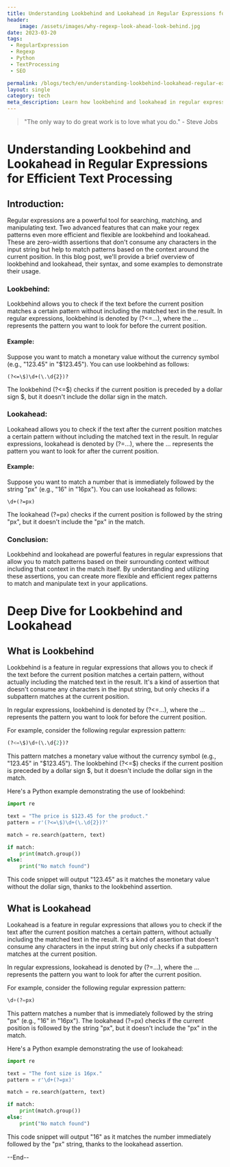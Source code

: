 ```yaml
---
title: Understanding Lookbehind and Lookahead in Regular Expressions for Efficient Text Processing
header:
    image: /assets/images/why-regexp-look-ahead-look-behind.jpg
date: 2023-03-20
tags:
 - RegularExpression
 - Regexp
 - Python
 - TextProcessing
 - SEO

permalink: /blogs/tech/en/understanding-lookbehind-lookahead-regular-expressions
layout: single
category: tech
meta_description: Learn how lookbehind and lookahead in regular expressions can enhance text processing efficiency. Discover examples and applications in Python.
---
```

> "The only way to do great work is to love what you do." - Steve Jobs

# Understanding Lookbehind and Lookahead in Regular Expressions for Efficient Text Processing

## Introduction:

Regular expressions are a powerful tool for searching, matching, and manipulating text. Two advanced features that can make your regex patterns even more efficient and flexible are lookbehind and lookahead. These are zero-width assertions that don't consume any characters in the input string but help to match patterns based on the context around the current position. In this blog post, we'll provide a brief overview of lookbehind and lookahead, their syntax, and some examples to demonstrate their usage.

### Lookbehind:

Lookbehind allows you to check if the text before the current position matches a certain pattern without including the matched text in the result. In regular expressions, lookbehind is denoted by (?<=...), where the ... represents the pattern you want to look for before the current position.

#### Example:

Suppose you want to match a monetary value without the currency symbol (e.g., "123.45" in "$123.45"). You can use lookbehind as follows:

```shell
(?<=\$)\d+(\.\d{2})?
```

The lookbehind (?<=\$) checks if the current position is preceded by a dollar sign $, but it doesn't include the dollar sign in the match.

### Lookahead:

Lookahead allows you to check if the text after the current position matches a certain pattern without including the matched text in the result. In regular expressions, lookahead is denoted by (?=...), where the ... represents the pattern you want to look for after the current position.

#### Example:

Suppose you want to match a number that is immediately followed by the string "px" (e.g., "16" in "16px"). You can use lookahead as follows:

```shell
\d+(?=px)
```

The lookahead (?=px) checks if the current position is followed by the string "px", but it doesn't include the "px" in the match.

### Conclusion:

Lookbehind and lookahead are powerful features in regular expressions that allow you to match patterns based on their surrounding context without including that context in the match itself. By understanding and utilizing these assertions, you can create more flexible and efficient regex patterns to match and manipulate text in your applications.

# Deep Dive for Lookbehind and Lookahead

## What is Lookbehind
Lookbehind is a feature in regular expressions that allows you to check if the text before the current position matches a certain pattern, without actually including the matched text in the result. It's a kind of assertion that doesn't consume any characters in the input string, but only checks if a subpattern matches at the current position.

In regular expressions, lookbehind is denoted by (?<=...), where the ... represents the pattern you want to look for before the current position.

For example, consider the following regular expression pattern:

```python
(?<=\$)\d+(\.\d{2})?
```

This pattern matches a monetary value without the currency symbol (e.g., "123.45" in "$123.45"). The lookbehind (?<=\$) checks if the current position is preceded by a dollar sign $, but it doesn't include the dollar sign in the match.

Here's a Python example demonstrating the use of lookbehind:

```python
import re

text = "The price is $123.45 for the product."
pattern = r'(?<=\$)\d+(\.\d{2})?'

match = re.search(pattern, text)

if match:
    print(match.group())
else:
    print("No match found")
```

This code snippet will output "123.45" as it matches the monetary value without the dollar sign, thanks to the lookbehind assertion.

## What is Lookahead
Lookahead is a feature in regular expressions that allows you to check if the text after the current position matches a certain pattern, without actually including the matched text in the result. It's a kind of assertion that doesn't consume any characters in the input string but only checks if a subpattern matches at the current position.

In regular expressions, lookahead is denoted by (?=...), where the ... represents the pattern you want to look for after the current position.

For example, consider the following regular expression pattern:

```python
\d+(?=px)
```
This pattern matches a number that is immediately followed by the string "px" (e.g., "16" in "16px"). The lookahead (?=px) checks if the current position is followed by the string "px", but it doesn't include the "px" in the match.

Here's a Python example demonstrating the use of lookahead:

```python
import re

text = "The font size is 16px."
pattern = r'\d+(?=px)'

match = re.search(pattern, text)

if match:
    print(match.group())
else:
    print("No match found")
```

This code snippet will output "16" as it matches the number immediately followed by the "px" string, thanks to the lookahead assertion.

--End--
```
